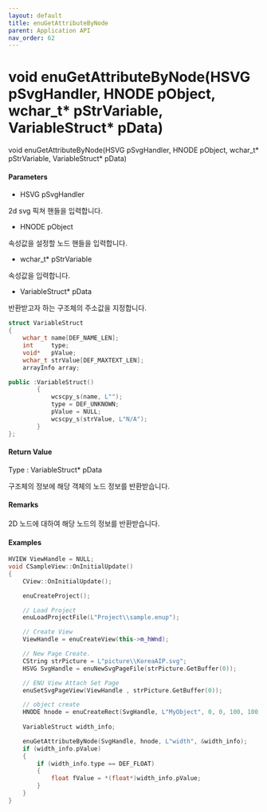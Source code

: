 ```yaml
---
layout: default
title: enuGetAttributeByNode
parent: Application API
nav_order: 62
---
```

# void enuGetAttributeByNode\(HSVG pSvgHandler, HNODE pObject, wchar\_t\* pStrVariable, VariableStruct\* pData\)

void enuGetAttributeByNode\(HSVG pSvgHandler, HNODE pObject, wchar\_t\* pStrVariable, VariableStruct\* pData\)

#### Parameters

* HSVG pSvgHandler

2d svg 픽쳐 핸들을 입력합니다.

* HNODE pObject

속성값을 설정할 노드 핸들을 입력합니다.

* wchar\_t\* pStrVariable

속성값을 입력합니다.

* VariableStruct\* pData

반환받고자 하는 구조체의 주소값을 지정합니다.

```cpp
struct VariableStruct
{
    wchar_t name[DEF_NAME_LEN];
    int     type;
    void*   pValue;
    wchar_t strValue[DEF_MAXTEXT_LEN];
    arrayInfo array;

public :VariableStruct()
        {
            wcscpy_s(name, L"");            
            type = DEF_UNKNOWN;
            pValue = NULL;
            wcscpy_s(strValue, L"N/A");
        }
};
```

#### Return Value

Type : VariableStruct\* pData

구조체의 정보에 해당 객체의 노드 정보를 반환받습니다.

#### Remarks

2D 노드에 대하여 해당 노드의 정보를 반환받습니다.

#### Examples

```cpp
HVIEW ViewHandle = NULL; 
void CSampleView::OnInitialUpdate() 
{ 
    CView::OnInitialUpdate(); 

    enuCreateProject(); 

    // Load Project
    enuLoadProjectFile(L"Project\\sample.enup"); 

    // Create View
    ViewHandle = enuCreateView(this->m_hWnd); 

    // New Page Create. 
    CString strPicture = L"picture\\KoreaAIP.svg"; 
    HSVG SvgHandle = enuNewSvgPageFile(strPicture.GetBuffer(0)); 

    // ENU View Attach Set Page 
    enuSetSvgPageView(ViewHandle , strPicture.GetBuffer(0)); 

    // object create
    HNODE hnode = enuCreateRect(SvgHandle, L"MyObject", 0, 0, 100, 100, 0, 0);
    
    VariableStruct width_info;

    enuGetAttributeByNode(SvgHandle, hnode, L"width", &width_info);
    if (width_info.pValue)
    {
        if (width_info.type == DEF_FLOAT)
        {
            float fValue = *(float*)width_info.pValue;
        }
    }
}
```



